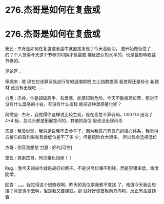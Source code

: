 # 276.杰哥是如何在复盘或

# 276.杰哥是如何在复盘或

笼民 : 杰哥是如何在复盘或者盘中就直接发现了今天高低切， 要开始做低位了的？个人觉得今天这个节奏的切换才是最直 接反应认知水平的，也是最影响收益节奏的。

评论区：

等諷来 : 嗯 现在应该算贸易战行情的退潮期吧 加上指数震荡 我觉得还是轻仓 新题材 还没有出现吧……

力思 : 杰帅，你是超级高手，有盘感，能感知到危险，今天不敢接高位票，那对于没有什么盘感的小白，有没有什么指标 能把这种盘感量化呢？

简微坚 : 杰哥，我觉得你这样说比较主观，现在高位不算弱啊，000713 出现了 4+4 板，总龙头都是拓展空间的，其他的高位 股也没出现闷杀

杰哥 : 我没说弱，我只是说我不去参与了，因为我自己有自己的核心体系，我觉得去接它的盈利率和我做低位差不了多 少，但是风险会大很多。 所以我会选择低位

杰哥 : 你容我想想 力思 : 好的[可怜]

笼民 : 感谢杰哥，同求量化指标！！

Reg. : 我今天的操作就是最好的例子。不是说高位赚不到钱，而是容错率低，难度陡增。

回答：。。。我觉得这个很直观啊，昨天的高位票我都不敢接 了，难道今天我会想接？肯定也不去啊，但是我又要赚钱，那 就好好做首板新方向呗，反正有高度顶着